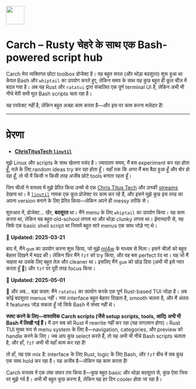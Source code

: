 <img src="https://cdn-icons-png.flaticon.com/128/7119/7119415.png" width="50" />

<br>

# Carch – Rusty चेहरे के साथ एक Bash-powered script hub

Carch मेरा व्यक्तिगत छोटा toolbox प्रोजेक्ट है। यह बहुत सरल (और थोड़ा बदसूरत) शुरू हुआ था केवल Bash और `whiptail` का उपयोग करते हुए, लेकिन समय के साथ यह कुछ बहुत ही कूल चीज़ में बदल गया है। अब यह Rust और `ratatui` द्वारा संचालित एक पूर्ण terminal UI है, लेकिन अभी भी नीचे मेरी सभी मूल Bash scripts चला रहा है।

यह परफेक्ट नहीं है, लेकिन बहुत अच्छा काम करता है—और इस पर काम करना मज़ेदार है!

---

# प्रेरणा

- **[ChrisTitusTech `linutil`](https://github.com/ChrisTitusTech/linutil/)**  

मुझे Linux और scripts के साथ खेलना पसंद है। ज़्यादातर समय, मैं बस experiment कर रहा होता हूँ, मज़े के लिए random ideas try कर रहा होता हूँ। यहाँ तक कि अगर मैं बस बैठा हुआ हूँ और बोर हो रहा हूँ, तो भी मैं किसी न किसी तरह अजीब छोटे tools बनाता रहता हूँ।

जिन चीज़ों ने वास्तव में मुझे प्रेरित किया उनमें से एक [Chris Titus Tech](https://www.youtube.com/@ChrisTitusTech) और उनकी [streams](https://www.youtube.com/@TitusTechTalk) देखना था। वे [`linutil`](https://github.com/ChrisTitusTech/linutil/) नामक एक कूल प्रोजेक्ट पर काम कर रहे हैं, और इसने मुझे कुछ इस तरह का अपना version बनाने के लिए प्रेरित किया—लेकिन अपने ही messy तरीके से।

शुरुआत में, प्रोजेक्ट... खैर, **बदसूरत** था। मैंने menu के लिए `whiptail` का उपयोग किया। यह काम करता था, लेकिन यह बहुत old-school लगता था और थोड़ा clunky लगता था। ईमानदारी से, यह सिर्फ एक basic shell script था जिसमें बहुत सारे menus एक साथ जोड़े गए थे।

📅 **Updated: 2025-03-21**  

बाद में, मैंने `gum` का उपयोग करना शुरू किया, जो मुझे [ml4w](https://github.com/mylinuxforwork) के माध्यम से मिला। इसने चीज़ों को बहुत बेहतर दिखने में मदद की। लेकिन फिर मैंने `fzf` को try किया, और वह बस perfect fit था। यह जो मैं चाहता था उसके लिए बहुत तेज़ और cleaner था। इसलिए मैंने `gum` को छोड़ दिया (अभी भी इसे प्यार करता हूँ 💖) और `fzf` पर पूरी तरह focus किया।

📅 **Updated: 2025-05-01**  

🦀 और अब... बड़ा कदम: मैंने `ratatui` का उपयोग करके एक पूर्ण Rust-based TUI जोड़ा है। अब कोई बदसूरत menus नहीं। नया interface बहुत बेहतर दिखता है, smooth चलता है, और मैं अंततः वे features जोड़ सकता हूँ जो सिर्फ Bash में संभव नहीं थे।

**स्पष्ट करने के लिए—वास्तविक Carch scripts (जैसे setup scripts, tools, आदि) अभी भी Bash में लिखी गई हैं।** मैं उन सब को Rust में rewrite नहीं कर रहा (यह पागलपन होगा)। Rust TUI मुख्य रूप से menu system के लिए है—navigation, categories, और preview को handle करने के लिए। जब आप कुछ select करते हैं, तो यह अभी भी नीचे Bash scripts चलाता है, और हाँ, `fzf` अभी भी वहाँ काम कर रहा है!

तो हाँ, यह एक mix है: interface के लिए Rust, logic के लिए Bash, और `fzf` बीच में सब कुछ एक साथ hold कर रहा है। यह अजीब है—लेकिन यह काम करता है!

Carch वास्तव में एक लंबा सफर तय किया है—कुछ बहुत basic और थोड़ा बदसूरत से, कुछ ऐसा जिस पर मुझे गर्व है। अभी भी बहुत कुछ करना है, लेकिन यह हर दिन cooler होता जा रहा है।